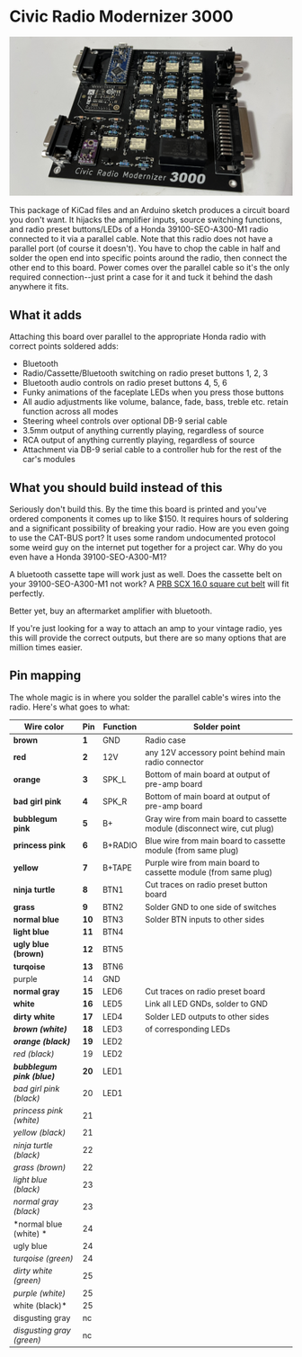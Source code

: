 # Civic Radio Modernizer 3000

![board rendering](https://github.com/userexec/civicradiomodernizer3000/blob/main/board_assembled.jpg?raw=true)

This package of KiCad files and an Arduino sketch produces a circuit board you don't want. It hijacks the amplifier inputs, source switching functions, and radio preset buttons/LEDs of a Honda 39100-SEO-A300-M1 radio connected to it via a parallel cable. Note that this radio does not have a parallel port (of course it doesn't). You have to chop the cable in half and solder the open end into specific points around the radio, then connect the other end to this board. Power comes over the parallel cable so it's the only required connection--just print a case for it and tuck it behind the dash anywhere it fits.

## What it adds

Attaching this board over parallel to the appropriate Honda radio with correct points soldered adds:
- Bluetooth
- Radio/Cassette/Bluetooth switching on radio preset buttons 1, 2, 3
- Bluetooth audio controls on radio preset buttons 4, 5, 6
- Funky animations of the faceplate LEDs when you press those buttons
- All audio adjustments like volume, balance, fade, bass, treble etc. retain function across all modes
- Steering wheel controls over optional DB-9 serial cable
- 3.5mm output of anything currently playing, regardless of source
- RCA output of anything currently playing, regardless of source
- Attachment via DB-9 serial cable to a controller hub for the rest of the car's modules

## What you should build instead of this

Seriously don't build this. By the time this board is printed and you've ordered components it comes up to like $150. It requires hours of soldering and a significant possibility of breaking your radio. How are you even going to use the CAT-BUS port? It uses some random undocumented protocol some weird guy on the internet put together for a project car. Why do you even have a Honda 39100-SEO-A300-M1?

A bluetooth cassette tape will work just as well. Does the cassette belt on your 39100-SEO-A300-M1 not work? A [PRB SCX 16.0 square cut belt](https://marvac.com/products/prb-scx-16-0-square-cut-belt-for-vcr-cassette-cd-drive-or-dvd-drive-scx16-0?_pos=1&_sid=dd0a25bef&_ss=r) will fit perfectly.

Better yet, buy an aftermarket amplifier with bluetooth.

If you're just looking for a way to attach an amp to your vintage radio, yes this will provide the correct outputs, but there are so many options that are million times easier.

## Pin mapping

The whole magic is in where you solder the parallel cable's wires into the radio. Here's what goes to what:

| Wire color | Pin | Function | Solder point |
| ------- | ------- | ------- | ------- |
| **brown** | **1** | GND | Radio case |
| **red** | **2** | 12V | any 12V accessory point behind main radio connector |
| **orange** | **3** | SPK_L | Bottom of main board at output of pre-amp board |
| **bad girl pink** | **4** | SPK_R | Bottom of main board at output of pre-amp board |
| **bubblegum pink** | **5** | B+ | Gray wire from main board to cassette module (disconnect wire, cut plug) |
| **princess pink** | **6** | B+RADIO | Blue wire from main board to cassette module (from same plug) |
| **yellow** | **7** | B+TAPE | Purple wire from main board to cassette module (from same plug) |
| **ninja turtle** | **8** | BTN1 | Cut traces on radio preset button board |
| **grass** | **9** | BTN2 | Solder GND to one side of switches |
| **normal blue** | **10** | BTN3 | Solder BTN inputs to other sides |
| **light blue** | **11** | BTN4 |  |
| **ugly blue (brown)** | **12** | BTN5 |  |
| **turqoise** | **13** | BTN6 |  |
| purple | 14 | GND |  |
| **normal gray** | **15** | LED6 | Cut traces on radio preset board |
| **white** | **16** | LED5 | Link all LED GNDs, solder to GND |
| **dirty white** | **17** | LED4 | Solder LED outputs to other sides |
| ***brown (white)*** | **18** | LED3 | of corresponding LEDs |
| ***orange (black)*** | **19** | LED2 |  |
| *red (black)* | 19 | LED2 |  |
| ***bubblegum pink (blue)*** | **20** | LED1 |  |
| *bad girl pink (black)* | 20 | LED1 |  |
| *princess pink (white)* | 21 |  |  |
| *yellow (black)* | 21 |  |  |
| *ninja turtle (black)* | 22 |  |  |
| *grass (brown)* | 22 |  |  |
| *light blue (black)* | 23 |  |  |
| *normal gray (black)* | 23 |  |  |
| *normal blue (white) *| 24 |  |  |
| ugly blue | 24 |  |  |
| *turqoise (green)* | 24 |  |  |
| *dirty white (green)* | 25 |  |  |
| *purple (white)* | 25 |  |  |
| white (black)* | 25 |  |  |
| disgusting gray | nc |  |  |
| *disgusting gray (green)* | nc |  |  |